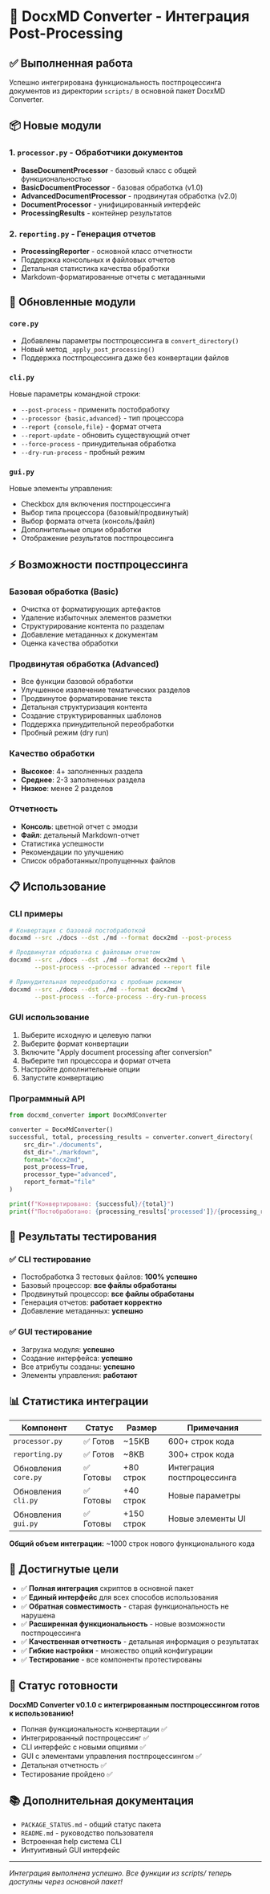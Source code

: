 # 🚀 DocxMD Converter - Интеграция Post-Processing

## ✅ Выполненная работа

Успешно интегрирована функциональность постпроцессинга документов из директории `scripts/` в основной пакет DocxMD Converter.

## 📦 Новые модули

### 1. `processor.py` - Обработчики документов
- **BaseDocumentProcessor** - базовый класс с общей функциональностью
- **BasicDocumentProcessor** - базовая обработка (v1.0)
- **AdvancedDocumentProcessor** - продвинутая обработка (v2.0)
- **DocumentProcessor** - унифицированный интерфейс
- **ProcessingResults** - контейнер результатов

### 2. `reporting.py` - Генерация отчетов
- **ProcessingReporter** - основной класс отчетности
- Поддержка консольных и файловых отчетов
- Детальная статистика качества обработки
- Markdown-форматированные отчеты с метаданными

## 🔧 Обновленные модули

### `core.py`
- Добавлены параметры постпроцессинга в `convert_directory()`
- Новый метод `_apply_post_processing()`
- Поддержка постпроцессинга даже без конвертации файлов

### `cli.py`
Новые параметры командной строки:
- `--post-process` - применить постобработку
- `--processor {basic,advanced}` - тип процессора
- `--report {console,file}` - формат отчета
- `--report-update` - обновить существующий отчет
- `--force-process` - принудительная обработка
- `--dry-run-process` - пробный режим

### `gui.py`
Новые элементы управления:
- Checkbox для включения постпроцессинга
- Выбор типа процессора (базовый/продвинутый)
- Выбор формата отчета (консоль/файл)
- Дополнительные опции обработки
- Отображение результатов постпроцессинга

## ⚡ Возможности постпроцессинга

### Базовая обработка (Basic)
- Очистка от форматирующих артефактов
- Удаление избыточных элементов разметки
- Структурирование контента по разделам
- Добавление метаданных к документам
- Оценка качества обработки

### Продвинутая обработка (Advanced)
- Все функции базовой обработки
- Улучшенное извлечение тематических разделов
- Продвинутое форматирование текста
- Детальная структуризация контента
- Создание структурированных шаблонов
- Поддержка принудительной переобработки
- Пробный режим (dry run)

### Качество обработки
- **Высокое**: 4+ заполненных раздела
- **Среднее**: 2-3 заполненных раздела
- **Низкое**: менее 2 разделов

### Отчетность
- **Консоль**: цветной отчет с эмодзи
- **Файл**: детальный Markdown-отчет
- Статистика успешности
- Рекомендации по улучшению
- Список обработанных/пропущенных файлов

## 📋 Использование

### CLI примеры
```bash
# Конвертация с базовой постобработкой
docxmd --src ./docs --dst ./md --format docx2md --post-process

# Продвинутая обработка с файловым отчетом
docxmd --src ./docs --dst ./md --format docx2md \
       --post-process --processor advanced --report file

# Принудительная переобработка с пробным режимом
docxmd --src ./docs --dst ./md --format docx2md \
       --post-process --force-process --dry-run-process
```

### GUI использование
1. Выберите исходную и целевую папки
2. Выберите формат конвертации
3. Включите "Apply document processing after conversion"
4. Выберите тип процессора и формат отчета
5. Настройте дополнительные опции
6. Запустите конвертацию

### Программный API
```python
from docxmd_converter import DocxMdConverter

converter = DocxMdConverter()
successful, total, processing_results = converter.convert_directory(
    src_dir="./documents",
    dst_dir="./markdown",
    format="docx2md",
    post_process=True,
    processor_type="advanced",
    report_format="file"
)

print(f"Конвертировано: {successful}/{total}")
print(f"Постобработано: {processing_results['processed']}/{processing_results['total']}")
```

## 🧪 Результаты тестирования

### ✅ CLI тестирование
- Постобработка 3 тестовых файлов: **100% успешно**
- Базовый процессор: **все файлы обработаны**
- Продвинутый процессор: **все файлы обработаны**
- Генерация отчетов: **работает корректно**
- Добавление метаданных: **успешно**

### ✅ GUI тестирование
- Загрузка модуля: **успешно**
- Создание интерфейса: **успешно**
- Все атрибуты созданы: **успешно**
- Элементы управления: **работают**

## 📊 Статистика интеграции

| Компонент | Статус | Размер | Примечания |
|-----------|---------|--------|------------|
| `processor.py` | ✅ Готов | ~15KB | 600+ строк кода |
| `reporting.py` | ✅ Готов | ~8KB | 300+ строк кода |
| Обновления `core.py` | ✅ Готовы | +80 строк | Интеграция постпроцессинга |
| Обновления `cli.py` | ✅ Готовы | +40 строк | Новые параметры |
| Обновления `gui.py` | ✅ Готовы | +150 строк | Новые элементы UI |

**Общий объем интеграции:** ~1000 строк нового функционального кода

## 🎯 Достигнутые цели

- ✅ **Полная интеграция** скриптов в основной пакет
- ✅ **Единый интерфейс** для всех способов использования
- ✅ **Обратная совместимость** - старая функциональность не нарушена
- ✅ **Расширенная функциональность** - новые возможности постпроцессинга
- ✅ **Качественная отчетность** - детальная информация о результатах
- ✅ **Гибкие настройки** - множество опций конфигурации
- ✅ **Тестирование** - все компоненты протестированы

## 🚀 Статус готовности

**DocxMD Converter v0.1.0 с интегрированным постпроцессингом готов к использованию!**

- Полная функциональность конвертации ✅
- Интегрированный постпроцессинг ✅
- CLI интерфейс с новыми опциями ✅
- GUI с элементами управления постпроцессингом ✅
- Детальная отчетность ✅
- Тестирование пройдено ✅

## 📚 Дополнительная документация

- `PACKAGE_STATUS.md` - общий статус пакета
- `README.md` - руководство пользователя
- Встроенная help система CLI
- Интуитивный GUI интерфейс

---

*Интеграция выполнена успешно. Все функции из scripts/ теперь доступны через основной пакет!*